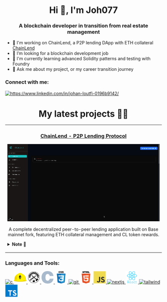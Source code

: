 <h1 align="center">Hi 👋, I'm Joh077</h1>
<h3 align="center">A blockchain developer in transition from real estate management</h3>

- 🔭 I'm working on ChainLend, a P2P lending DApp with ETH collateral [ChainLend](https://github.com/Joh077/ChainLend)<br>
- 👯 I’m looking for a blockchain development job<br>
- 🌱 I'm currently learning advanced Solidity patterns and testing with Foundry<br>
- 💬 Ask me about my project, or my career transition journey<br>


<h3 align="left">Connect with me:</h3>
<p align="left">
<a href="https://linkedin.com/in/https://www.linkedin.com/in/johan-loutfi-0196b9142/" target="blank"><img align="center" src="https://raw.githubusercontent.com/rahuldkjain/github-profile-readme-generator/master/src/images/icons/Social/linked-in-alt.svg" alt="https://www.linkedin.com/in/johan-loutfi-0196b9142/" height="30" width="40" /></a>
</p>

<!-- Projects -->
<h1 align="center">My latest projects 👨‍💻</h1>
<div align="center">
  <table>
        <tr>
            <td width="100%">
                <h3 align="center">
                    <a href="https://github.com/Joh077/ChainLend" target="_blank" rel="noreferrer"> ChainLend - P2P Lending Protocol</a>
                </h3>
                <p align="center">
                    <a href="https://i.postimg.cc/YCCdysHP/Chain-Lend.gif" target="_blank" rel="noreferrer"> <img src="./static/ChainLend.gif" alt="chillflix"/> </a>
                    <p align="center">
                        A complete decentralized peer-to-peer lending application built on Base mainnet fork, featuring ETH collateral management and CL token rewards.
                    </p>
					<details>
						<summary>
						<b>Note 📝</b>
						</summary>
Blockchain & Smart Contracts

- **Solidity 0.8.20** - Smart contract development with latest features
- **Hardhat** - Development environment, testing, and deployment framework
- **OpenZeppelin** - Security-audited contract libraries
- **Chainlink** - Decentralized price feeds for ETH and USDC
					</details>
            </p>
            </td>
        </tr>
  </table>
</div>

<h3 align="left">Languages and Tools:</h3>
<p align="left"> 
<a href="https://soliditylang.org/" target="_blank" rel="noreferrer"> <img src="./static/icon8-solidity-48.png" alt="c" width="40" height="40"/> </a> 
<a href="https://hardhat.org/" target="_blank" rel="noreferrer"> <img src="./static/Hardhat.png" alt="c" width="40" height="40"/> </a> 
<a href="https://getfoundry.sh/" target="_blank" rel="noreferrer"> <img src="./static/foundrylogo.png" alt="c" width="40" height="40"/> </a> 
<a href="https://www.cprogramming.com/" target="_blank" rel="noreferrer"> <img src="https://raw.githubusercontent.com/devicons/devicon/master/icons/c/c-original.svg" alt="c" width="40" height="40"/> </a> 
<a href="https://www.w3schools.com/css/" target="_blank" rel="noreferrer"> <img src="https://raw.githubusercontent.com/devicons/devicon/master/icons/css3/css3-original-wordmark.svg" alt="css3" width="40" height="40"/> </a> 
<a href="https://git-scm.com/" target="_blank" rel="noreferrer"> <img src="https://www.vectorlogo.zone/logos/git-scm/git-scm-icon.svg" alt="git" width="40" height="40"/> </a> 
<a href="https://www.w3.org/html/" target="_blank" rel="noreferrer"> <img src="https://raw.githubusercontent.com/devicons/devicon/master/icons/html5/html5-original-wordmark.svg" alt="html5" width="40" height="40"/> </a> 
<a href="https://developer.mozilla.org/en-US/docs/Web/JavaScript" target="_blank" rel="noreferrer"> <img src="https://raw.githubusercontent.com/devicons/devicon/master/icons/javascript/javascript-original.svg" alt="javascript" width="40" height="40"/> </a> 
<a href="https://nextjs.org/" target="_blank" rel="noreferrer"> <img src="https://cdn.worldvectorlogo.com/logos/nextjs-2.svg" alt="nextjs" width="40" height="40"/> </a>  
<a href="https://reactjs.org/" target="_blank" rel="noreferrer"> <img src="https://raw.githubusercontent.com/devicons/devicon/master/icons/react/react-original-wordmark.svg" alt="react" width="40" height="40"/> </a> 
<a href="https://tailwindcss.com/" target="_blank" rel="noreferrer"> <img src="https://www.vectorlogo.zone/logos/tailwindcss/tailwindcss-icon.svg" alt="tailwind" width="40" height="40"/> </a> 
<a href="https://www.typescriptlang.org/" target="_blank" rel="noreferrer"> <img src="https://raw.githubusercontent.com/devicons/devicon/master/icons/typescript/typescript-original.svg" alt="typescript" width="40" height="40"/> </a> </p>
